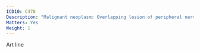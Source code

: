 ```yaml
---
ICD10: C478
Description: "Malignant neoplasm: Overlapping lesion of peripheral nerves and autonomic nervous system"
Matters: Yes
Weight: 1
---
```

Art line
